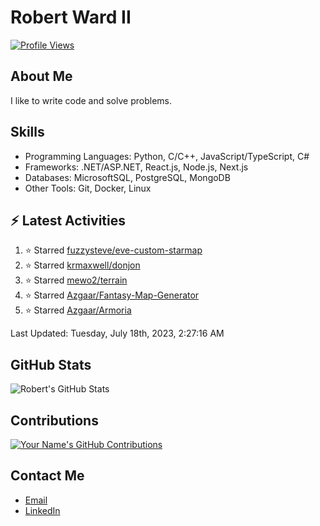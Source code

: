 
# Robert Ward II

[![Profile Views](https://komarev.com/ghpvc/?username=Robert-W-Ward)](https://github.com/Robert-W-Ward)

## About Me
I like to write code and solve problems.

## Skills
- Programming Languages: Python, C/C++, JavaScript/TypeScript, C#
- Frameworks: .NET/ASP.NET, React.js, Node.js, Next.js
- Databases: MicrosoftSQL, PostgreSQL, MongoDB
- Other Tools: Git, Docker, Linux

## :zap: Latest Activities
<!--RECENT_ACTIVITY:start-->
1. ⭐ Starred [fuzzysteve/eve-custom-starmap](https://github.com/fuzzysteve/eve-custom-starmap)
2. ⭐ Starred [krmaxwell/donjon](https://github.com/krmaxwell/donjon)
3. ⭐ Starred [mewo2/terrain](https://github.com/mewo2/terrain)
4. ⭐ Starred [Azgaar/Fantasy-Map-Generator](https://github.com/Azgaar/Fantasy-Map-Generator)
5. ⭐ Starred [Azgaar/Armoria](https://github.com/Azgaar/Armoria)
<!--RECENT_ACTIVITY:end-->

<!--RECENT_ACTIVITY:last_update-->
Last Updated: Tuesday, July 18th, 2023, 2:27:16 AM
<!--RECENT_ACTIVITY:last_update_end-->

<!--END_SECTIN:activity-->
## GitHub Stats
![Robert's GitHub Stats](https://github-readme-stats.vercel.app/api?username=Robert-W-Ward&show_icons=true&theme=radical)

## Contributions
[![Your Name's GitHub Contributions](https://github-readme-streak-stats.herokuapp.com/?user=Robert-W-Ward&theme=radical)](https://github.com/your-username)

## Contact Me
- [Email](mailto:robertwesleyward2019@gmail.com)
- [LinkedIn](https://linkedin.com/in/https://www.linkedin.com/in/robert-ward-ii/)

